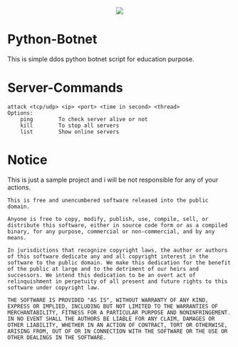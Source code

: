 <p align="center">
  <img src="https://github.com/MayankFawkes/Python-Botnet/raw/master/Banner.png">
</p>

# Python-Botnet

This is simple ddos python botnet script for education purpose.

# Server-Commands
```
attack <tcp/udp> <ip> <port> <time in second> <thread>
Options:
	ping      	To check server alive or not
	kill      	To stop all servers
	list 		Show online servers
```

# Notice
This is just a sample project and i will be not responsible for any of your actions.

```
This is free and unencumbered software released into the public domain.

Anyone is free to copy, modify, publish, use, compile, sell, or distribute this software, either in source code form or as a compiled binary, for any purpose, commercial or non-commercial, and by any means.

In jurisdictions that recognize copyright laws, the author or authors of this software dedicate any and all copyright interest in the software to the public domain. We make this dedication for the benefit of the public at large and to the detriment of our heirs and successors. We intend this dedication to be an overt act of relinquishment in perpetuity of all present and future rights to this software under copyright law.

THE SOFTWARE IS PROVIDED "AS IS", WITHOUT WARRANTY OF ANY KIND, EXPRESS OR IMPLIED, INCLUDING BUT NOT LIMITED TO THE WARRANTIES OF MERCHANTABILITY, FITNESS FOR A PARTICULAR PURPOSE AND NONINFRINGEMENT. IN NO EVENT SHALL THE AUTHORS BE LIABLE FOR ANY CLAIM, DAMAGES OR OTHER LIABILITY, WHETHER IN AN ACTION OF CONTRACT, TORT OR OTHERWISE, ARISING FROM, OUT OF OR IN CONNECTION WITH THE SOFTWARE OR THE USE OR OTHER DEALINGS IN THE SOFTWARE.
```

